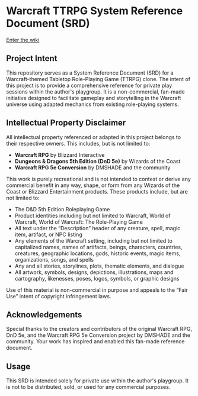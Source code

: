 # Warcraft TTRPG System Reference Document (SRD)
[Enter the wiki](https://github.com/Skavenlord58/WarcraftTTRPG-SRD/wiki)

## Project Intent

This repository serves as a System Reference Document (SRD) for a Warcraft-themed Tabletop Role-Playing Game (TTRPG) clone. The intent of this project is to provide a comprehensive reference for private play sessions within the author's playgroup. It is a non-commercial, fan-made initiative designed to facilitate gameplay and storytelling in the Warcraft universe using adapted mechanics from existing role-playing systems.

## Intellectual Property Disclaimer

All intellectual property referenced or adapted in this project belongs to their respective owners. This includes, but is not limited to:

- **Warcraft RPG** by Blizzard Interactive
- **Dungeons & Dragons 5th Edition (DnD 5e)** by Wizards of the Coast
- **Warcraft RPG 5e Conversion** by DMSHADE and the community

This work is purely recreational and is not intended to contest or derive any commercial benefit in any way, shape, or form from any Wizards of the Coast or Blizzard Entertainment products. These products include, but are not limited to:

- The D&D 5th Edition Roleplaying Game
- Product identities including but not limited to Warcraft, World of Warcraft, World of Warcraft: The Role-Playing Game
- All text under the “Description” header of any creature, spell, magic item, artifact, or NPC listing
- Any elements of the Warcraft setting, including but not limited to capitalized names, names of artifacts, beings, characters, countries, creatures, geographic locations, gods, historic events, magic items, organizations, songs, and spells
- Any and all stories, storylines, plots, thematic elements, and dialogue
- All artwork, symbols, designs, depictions, illustrations, maps and cartography, likenesses, poses, logos, symbols, or graphic designs

Use of this material is non-commercial in purpose and appeals to the “Fair Use” intent of copyright infringement laws.

## Acknowledgements

Special thanks to the creators and contributors of the original Warcraft RPG, DnD 5e, and the Warcraft RPG 5e Conversion project by DMSHADE and the community. Your work has inspired and enabled this fan-made reference document.

## Usage

This SRD is intended solely for private use within the author's playgroup. It is not to be distributed, sold, or used for any commercial purposes.

